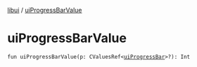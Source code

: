 [libui](index.md) / [uiProgressBarValue](./ui-progress-bar-value.md)

# uiProgressBarValue

`fun uiProgressBarValue(p: CValuesRef<`[`uiProgressBar`](ui-progress-bar.md)`>?): Int`